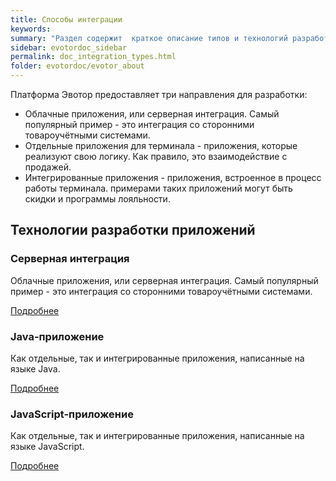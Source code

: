 ```yaml
---
title: Способы интеграции
keywords:
summary: "Раздел содержит  краткое описание типов и технологий разработки приложений для платформы Эвотор."
sidebar: evotordoc_sidebar
permalink: doc_integration_types.html
folder: evotordoc/evotor_about
---
```


Платформа Эвотор предоставляет три направления для разработки:

* Облачные приложения, или серверная интеграция. Самый популярный пример - это интеграция со сторонними товароучётными системами.
* Отдельные приложения для терминала - приложения, которые реализуют свою логику. Как правило, это взаимодействие с продажей.
* Интегрированные приложения - приложения, встроенное в процесс работы терминала. примерами таких приложений могут быть скидки и программы лояльности.


<div class="row">
         <div class="col-lg-12">
             <h2 class="page-header">Технологии разработки приложений</h2>
         </div>
         <div class="col-md-3 col-sm-6">
             <div class="panel panel-default text-center">
                 <div class="panel-heading">
                     <span class="fa-stack fa-5x">
                           <i class="fa fa-circle fa-stack-2x text-primary"></i>
                           <i class="fa fa-cloud fa-stack-1x fa-inverse"></i>
                     </span>
                 </div>
                 <div class="panel-body">
                     <h3>Серверная интеграция</h3>
                     <p>Облачные приложения, или серверная интеграция. Самый популярный пример - это интеграция со сторонними товароучётными системами.</p>
                     <a href="tag_Cloud.html" class="btn btn-primary">Подробнее</a>
                 </div>
             </div>
         </div>
         <div class="col-md-3 col-sm-6">
             <div class="panel panel-default text-center">
                 <div class="panel-heading">
                     <span class="fa-stack fa-5x">
                           <i class="fa fa-circle fa-stack-2x text-primary"></i>
                           <i class="fa fa-coffee fa-stack-1x fa-inverse"></i>
                     </span>
                 </div>
                 <div class="panel-body">
                     <h3>Java-приложение</h3>
                     <p>Как отдельные, так и интегрированные приложения, написанные на языке Java.</p>
                     <a href="tag_Java.html" class="btn btn-primary">Подробнее</a>
                 </div>
             </div>
         </div>
         <div class="col-md-3 col-sm-6">
             <div class="panel panel-default text-center">
                 <div class="panel-heading">
                     <span class="fa-stack fa-5x">
                           <i class="fa fa-circle fa-stack-2x text-primary"></i>
                           <i class="fa fa-gears fa-stack-1x fa-inverse"></i>
                     </span>
                 </div>
                 <div class="panel-body">
                     <h3>JavaScript-приложение</h3>
                     <p>Как отдельные, так и интегрированные приложения, написанные на языке JavaScript.</p>
                     <a href="tag_JavaScript.html" class="btn btn-primary">Подробнее</a>
                 </div>
             </div>
         </div>
</div>
